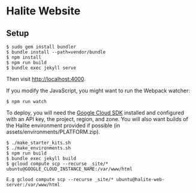 # Halite Website

## Setup

    $ sudo gem install bundler
    $ bundle install --path=vendor/bundle
    $ npm install
    $ npm run build
    $ bundle exec jekyll serve
    
Then visit <http://localhost:4000>.
    
If you modify the JavaScript, you might want to run the Webpack watcher:

    $ npm run watch
    
To deploy, you will need the [Google Cloud SDK][gcloud-sdk] installed and configured with an API key, the project, region, and zone. You will also want builds of the Halite environment provided if possible (in assets/environments/PLATFORM.zip).

    $ ./make_starter_kits.sh
    $ ./make_environments.sh
    $ npm run build
    $ bundle exec jekyll build
    $ gcloud compute scp --recurse _site/* ubuntu@GOOGLE_CLOUD_INSTANCE_NAME:/var/www/html

    E.g gcloud compute scp --recurse _site/* ubuntu@halite-web-server:/var/www/html

    
[gcloud-sdk]: https://cloud.google.com/sdk/gcloud/